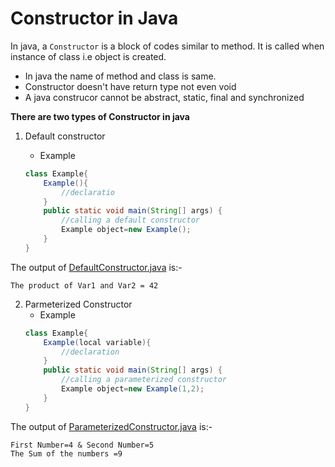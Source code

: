 # Constructor in Java

In java, a ```Constructor``` is a block of codes similar to method. It is called when instance of class i.e object is created.

* In java the name of method and class is same.
* Constructor doesn't have return type not even void
* A java construcor cannot be abstract, static, final and synchronized

__There are two types of Constructor in java__

1. Default constructor 

	* Example
	```java
	class Example{
		Example(){
			//declaratio
		}
		public static void main(String[] args) {
			//calling a default constructor
			Example object=new Example();
		}
	}
	```
 The output of [DefaultConstructor.java](DefaultConstructor.java) is:-
 ```
 The product of Var1 and Var2 = 42
 ```
2. Parmeterized Constructor
	* Example
	```java
	class Example{
		Example(local variable){
			//declaration
		}
		public static void main(String[] args) {
			//calling a parameterized constructor
			Example object=new Example(1,2);
		}
	}
	```
 The output of [ParameterizedConstructor.java](ParameterizedConstructor.java) is:-
 ```
 First Number=4 & Second Number=5
 The Sum of the numbers =9
 ```
